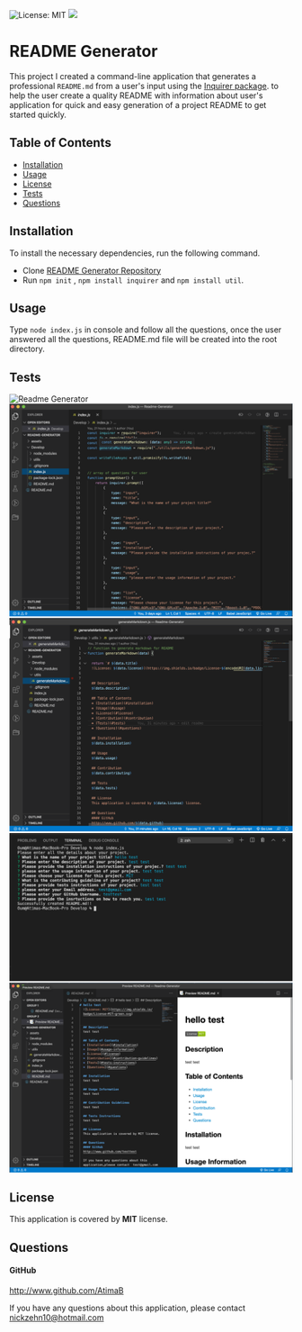![License: MIT](https://img.shields.io/badge/License-MIT-green.svg)  ![](https://img.shields.io/github/followers/AtimaB?style=social)


# README Generator
This project I created a command-line application that generates a professional `README.md` from a user's input using the [Inquirer package](https://www.npmjs.com/package/inquirer). to help the user create a quality README with information about user's application for quick and easy generation of a project README to get started quickly.

## Table of Contents
* [Installation](#installation)
* [Usage](#usage)
* [License](#license)
* [Tests](#tests)
* [Questions](#questions)

## Installation
  To install the necessary dependencies, run the following command.
   - Clone [README Generator Repository](https://github.com/AtimaB/Readme-Generator.git)
   - Run `npm init` , `npm install inquirer`  and  `npm install util`.
## Usage
  Type `node index.js` in console and follow all the questions, once the user answered all the questions, README.md file will be created into the root directory.


## Tests
![Readme Generator](./assets/readme.gif)
![Readme Index.js](./assets/readmeIndex.png)
![Readme generateMarkdown.js](./assets/readmeGenerateMarkdown.png)
![Readme node index.js](./assets/readmeNode.png)
![Readme Markdown.js](./assets/readmeMarkdown.png)

## License
This application is covered by **MIT** license.

## Questions
#### GitHub
  http://www.github.com/AtimaB

If you have any questions about this application, please contact  nickzehn10@hotmail.com
